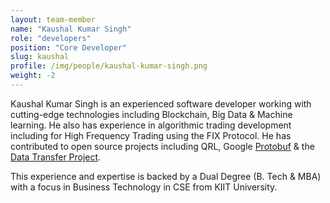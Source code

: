 ```yaml
---
layout: team-member
name: "Kaushal Kumar Singh"
role: "developers"
position: "Core Developer"
slug: kaushal
profile: /img/people/kaushal-kumar-singh.png
weight: -2
---
```


Kaushal Kumar Singh is an experienced software developer working with cutting-edge technologies including Blockchain, Big Data & Machine learning. He also has experience in algorithmic trading development including for High Frequency Trading using the FIX Protocol. He has contributed to open source projects including QRL, Google [Protobuf](https://developers.google.com/protocol-buffers) & the [Data Transfer Project](https://datatransferproject.dev/). 

This experience and expertise is backed by a Dual Degree (B. Tech & MBA) with a focus in Business Technology in CSE from KIIT University.
